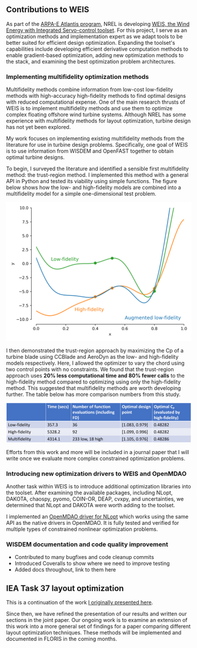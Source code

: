 ## Contributions to WEIS

As part of the [ARPA-E Atlantis program](https://arpa-e.energy.gov/?q=arpa-e-programs/atlantis), NREL is developing [WEIS, the Wind Energy with Integrated Servo-control toolset](https://www.nrel.gov/news/program/2019/best-of-both-worlds.html).
For this project, I serve as an optimization methods and implementation expert as we adapt tools to be better suited for efficient design optimization.
Expanding the toolset's capabilities include developing efficient derivative computation methods to enable gradient-based optimization, adding new optimization methods to the stack, and examining the best optimization problem architectures.

### Implementing multifidelity optimization methods

Multifidelity methods combine information from low-cost low-fidelity methods with high-accuracy high-fidelity methods to find optimal designs with reduced computational expense.
One of the main research thrusts of WEIS is to implement multifidelity methods and use them to optimize complex floating offshore wind turbine systems.
Although NREL has some experience with multifidelity methods for layout optimization, turbine design has not yet been explored.

My work focuses on implementing existing multifidelity methods from the literature for use in turbine design problems.
Specifically, one goal of WEIS is to use information from WISDEM and OpenFAST together to obtain optimal turbine designs.

To begin, I surveyed the literature and identified a sensible first multifidelity method: the trust-region method.
I implemented this method with a general API in Python and tested its viability using simple functions.
The figure below shows how the low- and high-fidelity models are combined into a multifidelity model for a simple one-dimensional test problem.

<p align="center">
  <img src="simple_mfm.png" alt="Simple one-dimensional trust-region method" width="650"/>
</p>

I then demonstrated the trust-region approach by maximizing the Cp of a turbine blade using CCBlade and AeroDyn as the low- and high-fidelity models respectively.
Here, I allowed the optimizer to vary the chord using two control points with no constraints.
We found that the trust-region approach uses **20% less computational time and 80% fewer calls** to the high-fidelity method compared to optimizing using only the high-fidelity method.
This suggested that multifidelity methods are worth developing further.
The table below has more comparison numbers from this study.

<p align="center">
  <img src="mfm_timing.PNG" alt="Timing comparisons for the multifidelity method using actual wind turbine design codes" width="650"/>
</p>

Efforts from this work and more will be included in a journal paper that I will write once we evaluate more complex constrained optimization problems. 


### Introducing new optimization drivers to WEIS and OpenMDAO

Another task within WEIS is to introduce additional optimization libraries into the toolset.
After examining the available packages, including NLopt, DAKOTA, chaospy, pyomo, COIN-OR, DEAP, cvxpy, and uncertainties, we determined that NLopt and DAKOTA were worth adding to the toolset.

I implemented an [OpenMDAO driver for NLopt](https://github.com/WISDEM/WEIS/blob/master/weis/optimization_drivers/nlopt_driver.py) which works using the same API as the native drivers in OpenMDAO.
It is fully tested and verified for multiple types of constrained nonlinear optimization problems.

### WISDEM documentation and code quality improvement

- Contributed to many bugfixes and code cleanup commits
- Introduced Coveralls to show where we need to improve testing
- Added docs throughout, link to them here

## IEA Task 37 layout optimization

This is a continuation of the work [I originally presented here](https://github.com/johnjasa/nrel_work_portfolio/tree/master/2020_04-05#iea-task-37-layout-optimization).

Since then, we have refined the presentation of our results and written our sections in the joint paper.
Our ongoing work is to examine an extension of this work into a more general set of findings for a paper comparing different layout optimization techniques.
These methods will be implemented and documented in FLORIS in the coming months.